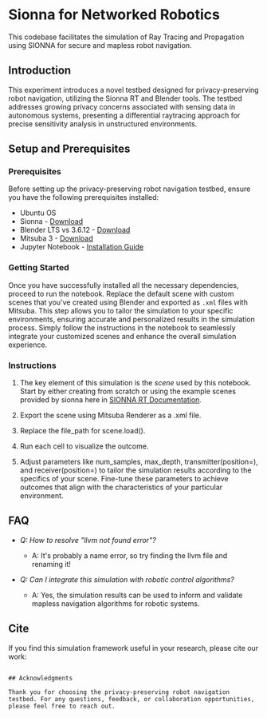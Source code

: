 # Sionna for Networked Robotics

This codebase facilitates the simulation of Ray Tracing and Propagation using SIONNA for secure and mapless robot navigation.

## Introduction

This experiment introduces a novel testbed designed for privacy-preserving robot navigation, utilizing the Sionna RT and Blender tools. The testbed addresses growing privacy concerns associated with sensing data in autonomous systems, presenting a differential raytracing approach for precise sensitivity analysis in unstructured environments.

## Setup and Prerequisites

### Prerequisites

Before setting up the privacy-preserving robot navigation testbed, ensure you have the following prerequisites installed:

- Ubuntu OS
- Sionna - [Download](https://github.com/NVlabs/sionna)
- Blender LTS vs 3.6.12 - [Download](https://www.blender.org/download/lts/3-6/)
- Mitsuba 3 - [Download](https://www.mitsuba-renderer.org/)
- Jupyter Notebook - [Installation Guide](https://jupyter.org/install)

### Getting Started

Once you have successfully installed all the necessary dependencies, proceed to run the notebook. Replace the default scene with custom scenes that you've created using Blender and exported as `.xml` files with Mitsuba. This step allows you to tailor the simulation to your specific environments, ensuring accurate and personalized results in the simulation process. Simply follow the instructions in the notebook to seamlessly integrate your customized scenes and enhance the overall simulation experience.

### Instructions

1. The key element of this simulation is the *scene* used by this notebook. Start by either creating from scratch or using the example scenes provided by sionna here in [SIONNA RT Documentation](https://nvlabs.github.io/sionna/api/rt.html).

2. Export the scene using Mitsuba Renderer as a .xml file.

3. Replace the file_path for scene.load().

4. Run each cell to visualize the outcome.

5. Adjust parameters like num_samples, max_depth, transmitter(position=), and receiver(position=) to tailor the simulation results according to the specifics of your scene. Fine-tune these parameters to achieve outcomes that align with the characteristics of your particular environment.

## FAQ

- *Q: How to resolve "llvm not found error"?*
  - A: It's probably a name error, so try finding the llvm file and renaming it!

- *Q: Can I integrate this simulation with robotic control algorithms?*
  - A: Yes, the simulation results can be used to inform and validate mapless navigation algorithms for robotic systems.


## Cite

If you find this simulation framework useful in your research, please cite our work:

```Sunday Amatare, Gaurav Singh, Michelle Samson, and  Debashri Roy, "RagNAR: Ray-tracing based Navigation for Autonomous Robot in Unstructured Environment", IEEE Globecom 2024, Available at SSRN: https:http://dx.doi.org/10.2139/ssrn.4915850'''

## Acknowledgments

Thank you for choosing the privacy-preserving robot navigation testbed. For any questions, feedback, or collaboration opportunities, please feel free to reach out.



